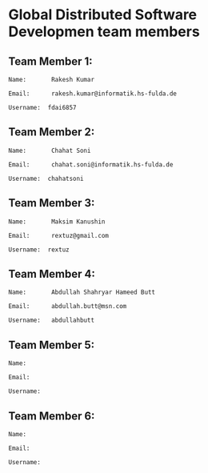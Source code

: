 # Global Distributed Software Developmen team members

## Team Member 1:

	Name: 		Rakesh Kumar

	Email:		rakesh.kumar@informatik.hs-fulda.de

	Username:  fdai6857

## Team Member 2:

	Name: 		Chahat Soni

	Email:		chahat.soni@informatik.hs-fulda.de

	Username:  chahatsoni

## Team Member 3:

	Name: 		Maksim Kanushin

	Email:		rextuz@gmail.com

	Username:  rextuz

## Team Member 4:

	Name:		Abdullah Shahryar Hameed Butt

	Email:		abdullah.butt@msn.com

	Username:   abdullahbutt

## Team Member 5:

	Name: 		

	Email:		

	Username:   

## Team Member 6:

	Name: 		

	Email:		

	Username:   
